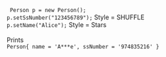<code> Person p = new Person();</code>
<br>
<code>p.setSsNumber("123456789");</code> Style = SHUFFLE
<br>
<code>p.setName("Alice");</code> Style = Stars
<br>
<br>
Prints 
<code>
Person{ 
	name      = 'A***e',
	ssNumber  = '974835216'
}
</code>

